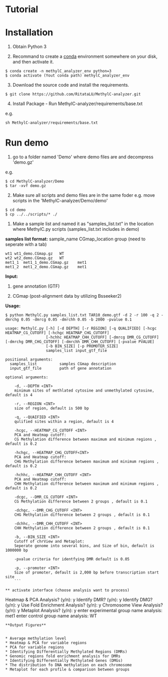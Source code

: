 # Tutorial

# Installation

1. Obtain Python 3
    
2. Recommand to create a [conda](https://docs.conda.io/en/latest/miniconda.html) environment somewhere on your disk, and then activate it.
  
  ```
  $ conda create -n methylC_analyzer_env python=3
  $ conda activate (Yout conda path) methylC_analyzer_env

 ```
3. Download the source code and install the requirements.

  ```
  $ git clone https://github.com/RitataLU/MethylC-analyzer.git
  
 ```
4. Install Package - Run MethylC-analyzer/requirements/base.txt

  e.g.
  ```  
  sh MethylC-analyzer/requirements/base.txt
  ```


# Run demo 
1. go to a folder named 'Demo' where demo files are and decompress 'demo.gz' 

e.g.
```
$ cd MethylC-analyzer/Demo
$ tar -xvf demo.gz 
```
2. Make sure all scripts and demo files are in the same foder
  e.g. move scripts in the 'MethylC-analyzer/Demo/demo'
```
$ cd demo
$ cp ../../scripts/* ./

```

1. Make a sample list and named it as "samples_list.txt" in the location where MethylC.py scripts (samples_list.txt includes in demo)

**samples list format:**
sample_name  CGmap_location  group (need to seperate with a tab)
```    
wt1 wt1_demo.CGmap.gz   WT
wt2 wt2_demo.CGmap.gz   WT
met1_1  met1_1_demo.CGmap.gz    met1
met1_2  met1_2_demo.CGmap.gz    met1
```

**Input:**
1. gene annotation (GTF)

2. CGmap (post-alignment data by utilizing Bsseeker2)

**Usage:**
```
$ python MethylC.py samples_list.txt TAR10_demo.gtf -d 2 -r 100 -q 2 -dmrchg 0.05 -dmrcg 0.05 -dmrchh 0.05 -b 2000 -pvalue 0.1

usage: MethylC.py [-h] [-d DEPTH] [-r REGION] [-q QUALIFIED] [-hcgc HEATMAP_CG_CUTOFF] [-hchgc HEATMAP_CHG_CUTOFF]
                  [-hchhc HEATMAP_CHH_CUTOFF] [-dmrcg DMR_CG_CUTOFF] [-dmrchg DMR_CHG_CUTOFF] [-dmrchh DMR_CHH_CUTOFF] [-pvalue PVALUE]
                  [-b BIN_SIZE] [-p PROMOTER_SIZE]
                  samples_list input_gtf_file

positional arguments:
  samples_list          samples CGmap description
  input_gtf_file        path of gene annotation

optional arguments:

    -d, --DEPTH <INT> 
    minimum sites of methlated cytosine and unmethylated cytosine, default is 4
    
    -r, --REGION <INT>  
    size of region, default is 500 bp
    
    -q, --QUAIFIED <INT>
    qulified sites within a region, default is 4
    
    -hcgc, --HEATMAP_CG_CUTOFF <INT>
    PCA and Heatmap cutoff:
    CG Methylation difference between maximum and minimum regions , default is 0.2
    
    -hchgc, --HEATMAP_CHG_CUTOFF<INT>
    PCA and Heatmap cutoff:
    CHG Methylation difference between maximum and minimum regions , default is 0.2
    
    -hchhc, --HEATMAP_CHH_CUTOFF <INT>
    PCA and Heatmap cutoff:
    CHH Methylation difference between maximum and minimum regions , default is 0.2

    -dcgc, --DMR_CG_CUTOFF <INT>
    CG Methylation difference between 2 groups , default is 0.1
  
    -dchgc, --DMR_CHG_CUTOFF <INT>
    CHG Methylation difference between 2 groups , default is 0.1
    
    -dchhc, --DMR_CHH_CUTOFF <INT>
    CHH Methylation difference between 2 groups , default is 0.1
                        
    -b, --BIN_SIZE <INT>
    Cutoff of chrView and Metaplot:
    Seperate genome into several bins, and Size of bin, default is 1000000 bp
    
    -pvalue criteria for identfying DMR default is 0.05
    
    -p, --promoter <INT>
    Size of promoter, default is 2,000 bp before transcription start site
    ```

** activate interface (choose analysis want to process)
```
Heatmap & PCA Analysis?  (y/n): y
Identify DMR?  (y/n): y
Identify DMG?  (y/n): y
Use Fold Enrichment Analysis?  (y/n): y
Chromosome View Analysis?  (y/n): y
Metaplot Analysis?  (y/n): y
enter experimental group name analysis: met1
enter control group name analysis: WT
```
**Output Figures**


* Average methylation level
* Heatmap & PCA for variable regions 
* PCA for variable regions 
* Identifying Differentially Methylated Regions (DMRs)
* Genomic regions fold enrichment analysis for DMRs 
* Identifying Differentially Methylated Genes (DMGs)
* The distribution fo DNA methylation on each chromosome
* Metaplot for each profile & comparison between groups 



